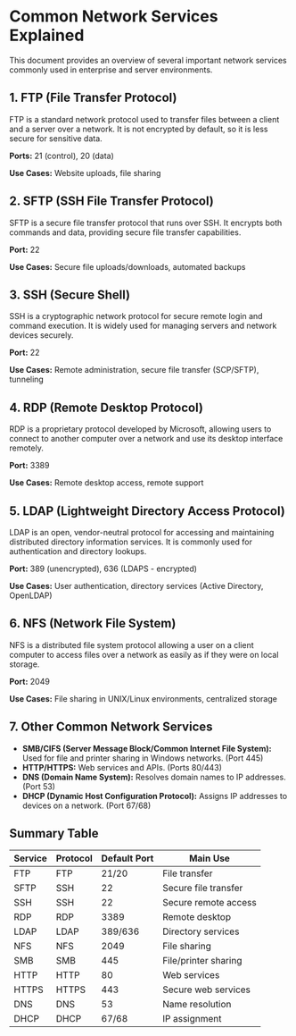 # Common Network Services Explained

This document provides an overview of several important network services commonly used in enterprise and server environments.

## 1. FTP (File Transfer Protocol)

FTP is a standard network protocol used to transfer files between a client and a server over a network. It is not encrypted by default, so it is less secure for sensitive data.

**Ports:** 21 (control), 20 (data)

**Use Cases:** Website uploads, file sharing

## 2. SFTP (SSH File Transfer Protocol)

SFTP is a secure file transfer protocol that runs over SSH. It encrypts both commands and data, providing secure file transfer capabilities.

**Port:** 22

**Use Cases:** Secure file uploads/downloads, automated backups

## 3. SSH (Secure Shell)

SSH is a cryptographic network protocol for secure remote login and command execution. It is widely used for managing servers and network devices securely.

**Port:** 22

**Use Cases:** Remote administration, secure file transfer (SCP/SFTP), tunneling

## 4. RDP (Remote Desktop Protocol)

RDP is a proprietary protocol developed by Microsoft, allowing users to connect to another computer over a network and use its desktop interface remotely.

**Port:** 3389

**Use Cases:** Remote desktop access, remote support

## 5. LDAP (Lightweight Directory Access Protocol)

LDAP is an open, vendor-neutral protocol for accessing and maintaining distributed directory information services. It is commonly used for authentication and directory lookups.

**Port:** 389 (unencrypted), 636 (LDAPS - encrypted)

**Use Cases:** User authentication, directory services (Active Directory, OpenLDAP)

## 6. NFS (Network File System)

NFS is a distributed file system protocol allowing a user on a client computer to access files over a network as easily as if they were on local storage.

**Port:** 2049

**Use Cases:** File sharing in UNIX/Linux environments, centralized storage

## 7. Other Common Network Services

- **SMB/CIFS (Server Message Block/Common Internet File System):** Used for file and printer sharing in Windows networks. (Port 445)
- **HTTP/HTTPS:** Web services and APIs. (Ports 80/443)
- **DNS (Domain Name System):** Resolves domain names to IP addresses. (Port 53)
- **DHCP (Dynamic Host Configuration Protocol):** Assigns IP addresses to devices on a network. (Port 67/68)

## Summary Table

| Service | Protocol | Default Port | Main Use |
|---------|----------|-------------|----------|
| FTP     | FTP      | 21/20       | File transfer |
| SFTP    | SSH      | 22          | Secure file transfer |
| SSH     | SSH      | 22          | Secure remote access |
| RDP     | RDP      | 3389        | Remote desktop |
| LDAP    | LDAP     | 389/636     | Directory services |
| NFS     | NFS      | 2049        | File sharing |
| SMB     | SMB      | 445         | File/printer sharing |
| HTTP    | HTTP     | 80          | Web services |
| HTTPS   | HTTPS    | 443         | Secure web services |
| DNS     | DNS      | 53          | Name resolution |
| DHCP    | DHCP     | 67/68       | IP assignment |
